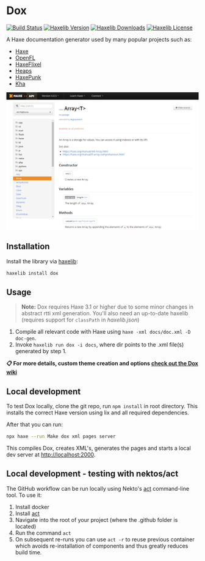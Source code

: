 # Dox
[![Build Status](https://github.com/HaxeFoundation/dox/workflows/CI/badge.svg "GitHub Actions")](https://github.com/HaxeFoundation/dox/actions?query=workflow%3ACI)
[![Haxelib Version](https://badgen.net/haxelib/v/dox)](https://lib.haxe.org/p/dox)
[![Haxelib Downloads](https://badgen.net/haxelib/d/dox?color=blue)](https://lib.haxe.org/p/dox)
[![Haxelib License](https://badgen.net/haxelib/license/dox)](LICENSE.md)


A Haxe documentation generator used by many popular projects such as:

- [Haxe](https://api.haxe.org/)
- [OpenFL](https://api.openfl.org/)
- [HaxeFlixel](http://api.haxeflixel.com/)
- [Heaps](https://heaps.io/api/)
- [HaxePunk](http://haxepunk.com/documentation/api/)
- [Kha](http://api.kha.tech/)

![image](resources/screenshot.png)


## Installation

Install the library via [haxelib](http://lib.haxe.org/p/dox):
```sh
haxelib install dox
```


## Usage

> **Note:** Dox requires Haxe 3.1 or higher due to some minor changes in
abstract rtti xml generation. You'll also need an up-to-date haxelib
(requires support for `classPath` in _haxelib.json_)

1. Compile all relevant code with Haxe using `haxe -xml docs/doc.xml -D doc-gen`.
2. Invoke `haxelib run dox -i docs`, where dir points to the .xml file(s) generated by step 1.

**:clipboard: For more details, custom theme creation and options [check out the Dox wiki](https://github.com/HaxeFoundation/dox/wiki/)**


## Local development

To test Dox locally, clone the git repo, run `npm install` in root directory. This installs the correct Haxe version using lix and all required dependencies.

After that you can run:
```sh
npx haxe --run Make dox xml pages server
```
This compiles Dox, creates XML's, generates the pages and starts a local dev server at <http://localhost:2000>.


## Local development - testing with nektos/act

The GitHub workflow can be run locally using Nekto's [act](https://github.com/nektos/act) command-line tool. To use it:

1. Install docker
1. Install [act](https://github.com/nektos/act)
1. Navigate into the root of your project (where the .github folder is located)
1. Run the command `act`
1. On subsequent re-runs you can use `act -r` to reuse previous container which avoids re-installation of components and thus greatly reduces build time.
